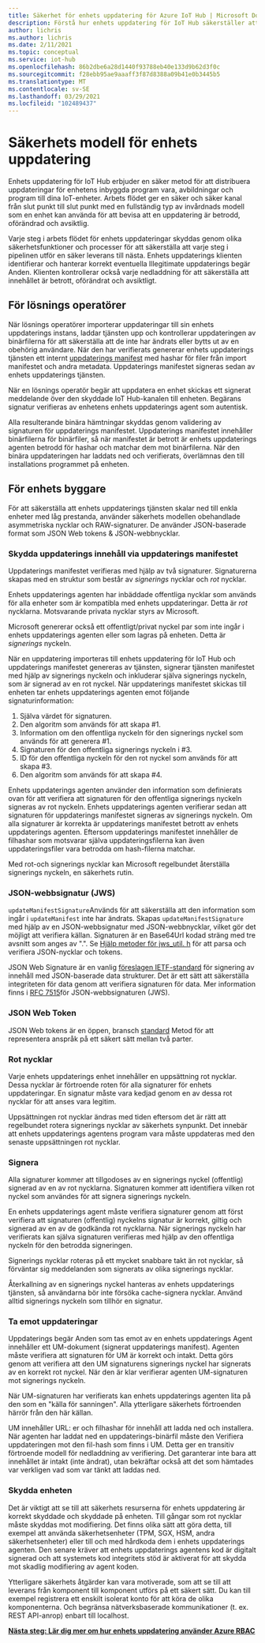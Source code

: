 ```yaml
---
title: Säkerhet för enhets uppdatering för Azure IoT Hub | Microsoft Docs
description: Förstå hur enhets uppdatering för IoT Hub säkerställer att enheterna uppdateras på ett säkert sätt.
author: lichris
ms.author: lichris
ms.date: 2/11/2021
ms.topic: conceptual
ms.service: iot-hub
ms.openlocfilehash: 86b2dbe6a28d1440f93788eb40e133d9b62d3f0c
ms.sourcegitcommit: f28ebb95ae9aaaff3f87d8388a09b41e0b3445b5
ms.translationtype: MT
ms.contentlocale: sv-SE
ms.lasthandoff: 03/29/2021
ms.locfileid: "102489437"
---
```

# <a name="device-update-security-model"></a>Säkerhets modell för enhets uppdatering

Enhets uppdatering för IoT Hub erbjuder en säker metod för att distribuera uppdateringar för enhetens inbyggda program vara, avbildningar och program till dina IoT-enheter. Arbets flödet ger en säker och säker kanal från slut punkt till slut punkt med en fullständig typ av invårdnads modell som en enhet kan använda för att bevisa att en uppdatering är betrodd, oförändrad och avsiktlig.

Varje steg i arbets flödet för enhets uppdateringar skyddas genom olika säkerhetsfunktioner och processer för att säkerställa att varje steg i pipelinen utför en säker leverans till nästa. Enhets uppdaterings klienten identifierar och hanterar korrekt eventuella Illegitimate uppdaterings begär Anden. Klienten kontrollerar också varje nedladdning för att säkerställa att innehållet är betrott, oförändrat och avsiktligt.

## <a name="for-solution-operators"></a>För lösnings operatörer

När lösnings operatörer importerar uppdateringar till sin enhets uppdaterings instans, laddar tjänsten upp och kontrollerar uppdateringen av binärfilerna för att säkerställa att de inte har ändrats eller bytts ut av en obehörig användare. När den har verifierats genererar enhets uppdaterings tjänsten ett internt [uppdaterings manifest](./update-manifest.md) med hashar för filer från import manifestet och andra metadata. Uppdaterings manifestet signeras sedan av enhets uppdaterings tjänsten.

När en lösnings operatör begär att uppdatera en enhet skickas ett signerat meddelande över den skyddade IoT Hub-kanalen till enheten. Begärans signatur verifieras av enhetens enhets uppdaterings agent som autentisk. 

Alla resulterande binära hämtningar skyddas genom validering av signaturen för uppdaterings manifestet. Uppdaterings manifestet innehåller binärfilerna för binärfiler, så när manifestet är betrott är enhets uppdaterings agenten betrodd för hashar och matchar dem mot binärfilerna. När den binära uppdateringen har laddats ned och verifierats, överlämnas den till installations programmet på enheten.

## <a name="for-device-builders"></a>För enhets byggare

För att säkerställa att enhets uppdaterings tjänsten skalar ned till enkla enheter med låg prestanda, använder säkerhets modellen obehandlade asymmetriska nycklar och RAW-signaturer. De använder JSON-baserade format som JSON Web tokens & JSON-webbnycklar.

### <a name="securing-update-content-via-the-update-manifest"></a>Skydda uppdaterings innehåll via uppdaterings manifestet

Uppdaterings manifestet verifieras med hjälp av två signaturer. Signaturerna skapas med en struktur som består av *signerings* nycklar och *rot* nycklar.

Enhets uppdaterings agenten har inbäddade offentliga nycklar som används för alla enheter som är kompatibla med enhets uppdateringar. Detta är *rot* nycklarna. Motsvarande privata nycklar styrs av Microsoft.

Microsoft genererar också ett offentligt/privat nyckel par som inte ingår i enhets uppdaterings agenten eller som lagras på enheten. Detta är *signerings* nyckeln.

När en uppdatering importeras till enhets uppdatering för IoT Hub och uppdaterings manifestet genereras av tjänsten, signerar tjänsten manifestet med hjälp av signerings nyckeln och inkluderar själva signerings nyckeln, som är signerad av en rot nyckel. När uppdaterings manifestet skickas till enheten tar enhets uppdaterings agenten emot följande signaturinformation:

1. Själva värdet för signaturen.
2. Den algoritm som används för att skapa #1.
3. Information om den offentliga nyckeln för den signerings nyckel som används för att generera #1.
4. Signaturen för den offentliga signerings nyckeln i #3.
5. ID för den offentliga nyckeln för den rot nyckel som används för att skapa #3.
6. Den algoritm som används för att skapa #4.

Enhets uppdaterings agenten använder den information som definierats ovan för att verifiera att signaturen för den offentliga signerings nyckeln signeras av rot nyckeln. Enhets uppdaterings agenten verifierar sedan att signaturen för uppdaterings manifestet signeras av signerings nyckeln. Om alla signaturer är korrekta är uppdaterings manifestet betrott av enhets uppdaterings agenten. Eftersom uppdaterings manifestet innehåller de filhashar som motsvarar själva uppdateringsfilerna kan även uppdateringsfiler vara betrodda om hash-filerna matchar.

Med rot-och signerings nycklar kan Microsoft regelbundet återställa signerings nyckeln, en säkerhets rutin.

### <a name="json-web-signature-jws"></a>JSON-webbsignatur (JWS)

`updateManifestSignature`Används för att säkerställa att den information som ingår i `updateManifest` inte har ändrats. Skapas `updateManifestSignature` med hjälp av en JSON-webbsignatur med JSON-webbnycklar, vilket gör det möjligt att verifiera källan. Signaturen är en Base64Url kodad sträng med tre avsnitt som anges av ".".  Se [Hjälp metoder för jws_util. h](https://github.com/Azure/iot-hub-device-update/tree/main/src/utils/jws_utils) för att parsa och verifiera JSON-nycklar och tokens.

JSON Web Signature är en vanlig [föreslagen IETF-standard](https://tools.ietf.org/html/rfc7515) för signering av innehåll med JSON-baserade data strukturer. Det är ett sätt att säkerställa integriteten för data genom att verifiera signaturen för data. Mer information finns i [RFC 7515](https://www.rfc-editor.org/info/rfc7515)för JSON-webbsignaturen (JWS).

### <a name="json-web-token"></a>JSON Web Token

JSON Web tokens är en öppen, bransch [standard](https://tools.ietf.org/html/rfc7519) Metod för att representera anspråk på ett säkert sätt mellan två parter.

### <a name="root-keys"></a>Rot nycklar

Varje enhets uppdaterings enhet innehåller en uppsättning rot nycklar. Dessa nycklar är förtroende roten för alla signaturer för enhets uppdateringar. En signatur måste vara kedjad genom en av dessa rot nycklar för att anses vara legitim.

Uppsättningen rot nycklar ändras med tiden eftersom det är rätt att regelbundet rotera signerings nycklar av säkerhets synpunkt. Det innebär att enhets uppdaterings agentens program vara måste uppdateras med den senaste uppsättningen rot nycklar. 

### <a name="signatures"></a>Signera

Alla signaturer kommer att tillgodoses av en signerings nyckel (offentlig) signerad av en av rot nycklarna. Signaturen kommer att identifiera vilken rot nyckel som användes för att signera signerings nyckeln. 

En enhets uppdaterings agent måste verifiera signaturer genom att först verifiera att signaturen (offentlig) nyckelns signatur är korrekt, giltig och signerad av en av de godkända rot nycklarna. När signerings nyckeln har verifierats kan själva signaturen verifieras med hjälp av den offentliga nyckeln för den betrodda signeringen.

Signerings nycklar roteras på ett mycket snabbare takt än rot nycklar, så förväntar sig meddelanden som signerats av olika signerings nycklar. 

Återkallning av en signerings nyckel hanteras av enhets uppdaterings tjänsten, så användarna bör inte försöka cache-signera nycklar. Använd alltid signerings nyckeln som tillhör en signatur.

### <a name="receiving-updates"></a>Ta emot uppdateringar

Uppdaterings begär Anden som tas emot av en enhets uppdaterings Agent innehåller ett UM-dokument (signerat uppdaterings manifest). Agenten måste verifiera att signaturen för UM är korrekt och intakt. Detta görs genom att verifiera att den UM signaturens signerings nyckel har signerats av en korrekt rot nyckel. När den är klar verifierar agenten UM-signaturen mot signerings nyckeln.

När UM-signaturen har verifierats kan enhets uppdaterings agenten lita på den som en "källa för sanningen". Alla ytterligare säkerhets förtroenden härrör från den här källan. 

UM innehåller URL: er och filhashar för innehåll att ladda ned och installera. När agenten har laddat ned en uppdaterings-binärfil måste den Verifiera uppdateringen mot den fil-hash som finns i UM. Detta ger en transitiv förtroende modell för nedladdning av verifiering. Det garanterar inte bara att innehållet är intakt (inte ändrat), utan bekräftar också att det som hämtades var verkligen vad som var tänkt att laddas ned. 

### <a name="securing-the-device"></a>Skydda enheten

Det är viktigt att se till att säkerhets resurserna för enhets uppdatering är korrekt skyddade och skyddade på enheten. Till gångar som rot nycklar måste skyddas mot modifiering. Det finns olika sätt att göra detta, till exempel att använda säkerhetsenheter (TPM, SGX, HSM, andra säkerhetsenheter) eller till och med hårdkoda dem i enhets uppdaterings agenten. Den senare kräver att enhets uppdaterings agentens kod är digitalt signerad och att systemets kod integritets stöd är aktiverat för att skydda mot skadlig modifiering av agent koden.

Ytterligare säkerhets åtgärder kan vara motiverade, som att se till att leverans från komponent till komponent utförs på ett säkert sätt. Du kan till exempel registrera ett enskilt isolerat konto för att köra de olika komponenterna. Och begränsa nätverksbaserade kommunikationer (t. ex. REST API-anrop) enbart till localhost.

**[Nästa steg: Lär dig mer om hur enhets uppdatering använder Azure RBAC](.\device-update-control-access.md)**